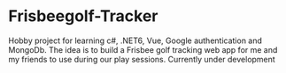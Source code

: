 # Frisbeegolf-Tracker

Hobby project for learning c#, .NET6, Vue, Google authentication and MongoDb. The idea is to build a Frisbee golf tracking web app for me and my friends to use during our play sessions. Currently under development
